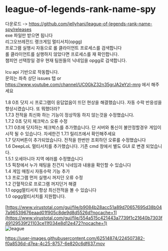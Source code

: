 # league-of-legends-rank-name-spy
다운로드 -> https://github.com/jellyhani/league-of-legends-rank-name-spy/releases <br>
exe 파일만 받으면 됩니다 <br>
리그오브레전드 랭크게임 멀티서치(opgg)<br>
프로그램 실행시 자동으로 롤 클라이언트 프로세스를 검색합니다<br>
롤 클라이언트를 실행하지 않았다면 프로세스를 재 확인합니다.<br>
챔피언 선택창일 경우 현재 팀원들의 닉네임을 opgg로 검색합니다.<br><br>
lcu api 기반으로 작동합니다.<br>
문의는 좌측 상단 issues 탭 or https://www.youtube.com/channel/UC0GkZ32n35grJA2eYzI-mrg 에서 해주세요<br>
<br>
1.8 0초 닷지 시 프로그램이 응답없음이 뜨던 현상을 해결했습니다. 자동 수락 반응성을 향상시켰습니다. 또 뭐했더라? <br>
1.7.3 전적을 최신화 하는 기능이 정상작동 하지 않는것을 수정했습니다.<br>
1.7.2 0초 닷지 체크박스 오류 수정<br>
1.7.1 0초에 닷지하는 체크박스를 추가했습니다. 단 서버와 통신이 불안정할경우 게임이 시작 될 수 있습니다. 자세한건 1.7.1 릴리즈에서 확인해주세요<br>
1.7 닷지버튼이 추가되었습니다. 전적을 한번만 조회하던 오류를 수정했습니다 <br>
1.6 DeepLoL 멀티서치를 추가했습니다. 기존 cmd 창에서 별도 GUI 로 변경 되었습니다.<br>
1.5.1 오세아니아 지역 에러를 수정했습니다 <br>
1.5 픽창에서 누가 채팅을 친건지 닉네임과 내용을 확인할 수 있습니다<br>
1.4 게임 매칭시 자동수락 기능 추가 <br>
1.3 프로그램 먼저 실행시 꺼지던 오류 수정<br>
1.2 간혈적으로 프로그램 꺼지던거 해결<br>
1.1 opgg멀티서치 항상 최신전적을 볼 수 있습니다<br>
1.0 opgg멀티서치를 지원합니다.<br>
<br>
[https://www.virustotal.com/gui/file/b9084b28acc51a89d70657695d38b047a96539676eaad01f905c8de9d8d5526d?nocache=1](https://www.virustotal.com/gui/file/554a515c421443a7739f1c21640b7303f49129539f21103ce11f034e8d12e472?nocache=1)<br>
![league](https://user-images.githubusercontent.com/62514874/224506726-24066b6d-ea3c-4bc2-9c33-df4e8f32130e.PNG)<br>


https://user-images.githubusercontent.com/62514874/224507382-f0a8536d-d7ea-4c25-8757-6e820c6df637.mov



